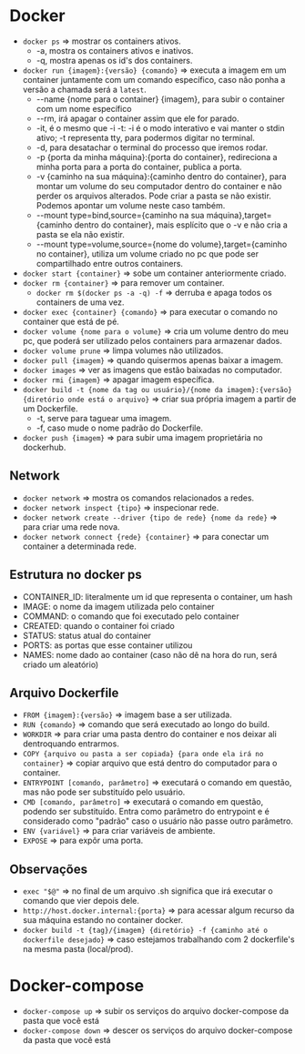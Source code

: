 # Docker
- `docker ps` => mostrar os containers ativos.
  - -a, mostra os containers ativos e inativos.
  - -q, mostra apenas os id's dos containers.
- `docker run {imagem}:{versão} {comando}` => executa a imagem em um container juntamente com um comando específico, caso não ponha a versão a chamada será a `latest`.
  - --name {nome para o container} {imagem}, para subir o container com um nome específico
  - --rm, irá apagar o container assim que ele for parado.
  - -it, é o mesmo que -i -t: -i é o modo interativo e vai manter o stdin ativo; -t representa tty, para podermos digitar no terminal.
  - -d, para desatachar o terminal do processo que iremos rodar.
  - -p {porta da minha máquina}:{porta do container}, redireciona a minha porta para a porta do container, publica a porta.
  - -v {caminho na sua máquina}:{caminho dentro do container}, para montar um volume do seu computador dentro do container e não perder os arquivos alterados. Pode criar a pasta se não existir. Podemos apontar um volume neste caso também.
  - --mount type=bind,source={caminho na sua máquina},target={caminho dentro do container}, mais esplícito que o -v e não cria a pasta se ela não existir.
  - --mount type=volume,source={nome do volume},target={caminho no container}, utiliza um volume criado no pc que pode ser compartilhado entre outros containers.
- `docker start {container}` => sobe um container anteriormente criado.
- `docker rm {container}` => para remover um container.
  - `docker rm $(docker ps -a -q) -f` => derruba e apaga todos os containers de uma vez.
- `docker exec {container} {comando}` => para executar o comando no container que está de pé.
- `docker volume {nome para o volume}` => cria um volume dentro do meu pc, que poderá ser utilizado pelos containers para armazenar dados.
- `docker volume prune` => limpa volumes não utilizados.
- `docker pull {imagem}` => quando quisermos apenas baixar a imagem.
- `docker images` => ver as imagens que estão baixadas no computador.
- `docker rmi {imagem}` => apagar imagem específica. 
- `docker build -t {nome da tag ou usuário}/{nome da imagem}:{versão} {diretório onde está o arquivo}` => criar sua própria imagem a partir de um Dockerfile.
  - -t, serve para taguear uma imagem.
  - -f, caso mude o nome padrão do Dockerfile.
- `docker push {imagem}` => para subir uma imagem proprietária no dockerhub.
## Network
- `docker network` => mostra os comandos relacionados a redes.
- `docker network inspect {tipo}` => inspecionar rede.
- `docker network create --driver {tipo de rede} {nome da rede}` => para criar uma rede nova.
- `docker network connect {rede} {container}` => para conectar um container a determinada rede.
## Estrutura no docker ps

- CONTAINER_ID: literalmente um id que representa o container, um hash
- IMAGE: o nome da imagem utilizada pelo container
- COMMAND: o comando que foi executado pelo container
- CREATED: quando o container foi criado
- STATUS: status atual do container
- PORTS: as portas que esse container utilizou
- NAMES: nome dado ao container (caso não dê na hora do run, será criado um aleatório)

## Arquivo Dockerfile

- `FROM {imagem}:{versão}` => imagem base a ser utilizada.
- `RUN {comando}` => comando que será executado ao longo do build.
- `WORKDIR` => para criar uma pasta dentro do container e nos deixar ali dentroquando entrarmos.
- `COPY {arquivo ou pasta a ser copiada} {para onde ela irá no container}` => copiar arquivo que está dentro do computador para o container.
- `ENTRYPOINT [comando, parâmetro]` => executará o comando em questão, mas não pode ser substituído pelo usuário.
- `CMD [comando, parâmetro]` => executará o comando em questão, podendo ser substituído. Entra como parâmetro do entrypoint e é considerado como "padrão" caso o usuário não passe outro parâmetro.
- `ENV {variável}` => para criar variáveis de ambiente.
- `EXPOSE` => para expôr uma porta.

## Observações
- `exec "$@"` => no final de um arquivo .sh significa que irá executar o comando que vier depois dele.
- `http://host.docker.internal:{porta}` => para acessar algum recurso da sua máquina estando no container docker.
- `docker build -t {tag}/{imagem} {diretório} -f {caminho até o dockerfile desejado}` =>  caso estejamos trabalhando com 2 dockerfile's na mesma pasta (local/prod).

# Docker-compose
- `docker-compose up` => subir os serviços do arquivo docker-compose da pasta que você está
- `docker-compose down` => descer os serviços do arquivo docker-compose da pasta que você está
